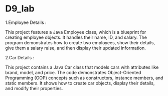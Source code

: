 # D9_lab

1.Employee Details :

This project features a Java Employee class, which is a blueprint for creating employee objects. It handles their name, ID, and salary. The program demonstrates how to create two employees, show their details, give them a salary raise, and then display their updated information.

2.Car Details :

This project contains a Java Car class that models cars with attributes like brand, model, and price. The code demonstrates Object-Oriented Programming (OOP) concepts such as constructors, instance members, and static members. It shows how to create car objects, display their details, and modify their properties.
